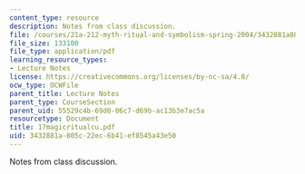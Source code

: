 ```yaml
---
content_type: resource
description: Notes from class discussion.
file: /courses/21a-212-myth-ritual-and-symbolism-spring-2004/3432881a805c22ec6b41ef8545a43e50_17magicritualcu.pdf
file_size: 133100
file_type: application/pdf
learning_resource_types:
- Lecture Notes
license: https://creativecommons.org/licenses/by-nc-sa/4.0/
ocw_type: OCWFile
parent_title: Lecture Notes
parent_type: CourseSection
parent_uid: 55529c4b-69d0-06c7-d69b-ac13b3e7ac5a
resourcetype: Document
title: 17magicritualcu.pdf
uid: 3432881a-805c-22ec-6b41-ef8545a43e50
---
```

Notes from class discussion.